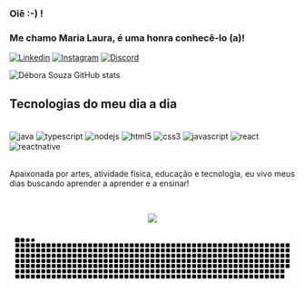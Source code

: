 ### Oiê :-) !
### Me chamo Maria Laura, é uma honra conhecê-lo (a)!

[![Linkedin](https://img.shields.io/badge/LinkedIn-0077B5?style=for-the-badge&logo=linkedin&logoColor=white)](https://www.linkedin.com/in/maria-laura-santos-322aa0308?utm_source=share&utm_campaign=share_via&utm_content=profile&utm_medium=android_app) 
[![Instagram](https://img.shields.io/badge/Instagram-E4405F?style=for-the-badge&logo=instagram&logoColor=white)](https://www.instagram.com/ramossantosmarialaura?igsh=OWxocnE2bGo4YjQ5)
[![Discord](https://img.shields.io/badge/Discord-7289DA?style=for-the-badge&logo=discord&logoColor=white)](https://discord.com/channels/@maria._laura)

![Débora Souza GitHub stats](https://github-readme-stats.vercel.app/api?username=debsouza&show_icons=true&theme=highcontrast)

## Tecnologias do meu dia a dia

<div style="display: inline_block"><br/>
    <img align="center" alt="java" src="https://img.shields.io/badge/Java-ED8B00?style=for-the-badge&logo=java&logoColor=white" />
    <img align="center" alt="typescript" src="https://img.shields.io/badge/TypeScript-007ACC?style=for-the-badge&logo=typescript&logoColor=white" />
    <img align="center" alt="nodejs" src="https://img.shields.io/badge/Node.js-43853D?style=for-the-badge&logo=node.js&logoColor=white" />
    <img align="center" alt="html5" src="https://img.shields.io/badge/HTML5-E34F26?style=for-the-badge&logo=html5&logoColor=white" />
    <img align="center" alt="css3" src="https://img.shields.io/badge/CSS3-1572B6?style=for-the-badge&logo=css3&logoColor=white" />
    <img align="center" alt="javascript" src="https://img.shields.io/badge/JavaScript-323330?style=for-the-badge&logo=javascript&logoColor=F7DF1E" />
    <img align="center" alt="react" src="https://img.shields.io/badge/React-20232A?style=for-the-badge&logo=react&logoColor=61DAFB" />
    <img align="center" alt="reactnative" src="https://img.shields.io/badge/React_Native-20232A?style=for-the-badge&logo=react&logoColor=61DAFB" />
</div></br>

Apaixonada por artes, atividade física, educação e tecnologia, eu vivo meus dias buscando aprender a aprender e a ensinar!

</br>
<p align="center"><img alingn="center" src="https://profile-counter.glitch.me/debysouza/count.svg" /></p>

<picture>
  <source media="(prefers-color-scheme: dark)" srcset="https://raw.githubusercontent.com/debysouza/debysouza/output/github-contribution-grid-snake-dark.svg">
  <source media="(prefers-color-scheme: light)" srcset="https://raw.githubusercontent.com/debysouza/debysouza/output/github-contribution-grid-snake.svg">
  <img alt="github contribution grid snake animation" src="https://raw.githubusercontent.com/debysouza/debysouza/output/github-contribution-grid-snake.svg">
</picture>

